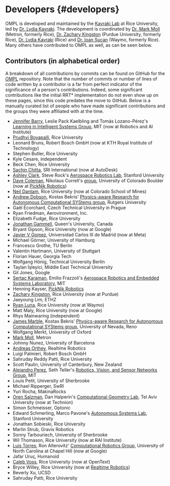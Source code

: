 # Developers {#developers}

OMPL is developed and maintained by the [Kavraki Lab](http://kavrakilab.org) at Rice University, led by [Dr. Lydia Kavraki](https://www.cs.rice.edu/~kavraki). The development is coordinated by [Dr. Mark Moll](https://moll.ai) (Metron, formerly Rice), [Dr. Zachary Kingston](https:/zkingston.com) (Purdue University, formerly Rice), [Dr. Lydia Kavraki](https://www.cs.rice.edu/~kavraki) (Rice) and [Dr. Ioan Șucan](http://ioan.sucan.ro) (Waymo, formerly Rice). Many others have contributed to OMPL as well, as can be seen below.

## Contributors (in alphabetical order)

A breakdown of all contributions by commits can be found on GitHub for the [OMPL](https://github.com/ompl/ompl/graphs/contributors) repository. Note that the number of commits or number of lines of code written by a contributor is a far from perfect indicator of the significance of a person's contributions. Indeed, some significant contributions like the initial RRT* implementation do not even show up on these pages, since this code predates the move to GitHub. Below is a manually curated list of people who have made significant contributions and the groups they were affiliated with at the time.

- [Jennifer Barry](http://people.csail.mit.edu/jbarry), Leslie Pack Kaelbling and Tomás Lozano-Pérez's [Learning in Intelligent Systems Group](http://lis.csail.mit.edu), MIT (now at Robotics and AI Institute)
- [Prudhvi Boyapalli](http://www.prudhviboyapalli.com), Rice University
- Leonard Bruns, Robert Bosch GmbH (now at KTH Royal Institute of Technology)
- Stephen Butler, Rice University
- Kyle Cesare, independent
- Beck Chen, Rice University
- [Sachin Chitta](http://www.sachinchitta.org), SRI International (now at AutoDesk)
- [Ashley Clark](http://web.stanford.edu/group/arl/people/ashley-clark), Steve Rock's [Aerospace Robotics Lab](http://web.stanford.edu/group/arl), Stanford University
- [Dave Coleman](http://davetcoleman.com/), Nikolaus Correll's [group](http://correll.cs.colorado.edu/), University of Colorado Boulder (now at [PickNik Robotics](https://picknik.ai))
- [Neil Dantam](http://www.neil.dantam.name), Rice University (now at Colorado School of Mines)
- [Andrew Dobson](http://www.pracsyslab.org/dobson), Kostas Bekris' [Physics-aware Research for Autonomous Computational SYStems group](http://www.pracsyslab.org), Rutgers University
- Gaël Écorchard, Czech Technical University in Prague
- Ryan Friedman, Aerovironment, Inc.
- Elizabeth Fudge, Rice University
- [Jonathan Gammell](https://robotic-esp.com/gammell/), Queen's University, Canada
- Bryant Gipson, Rice University (now at Google)
- [Javier V Gomez](http://jvgomez.github.io), Universidad Carlos III de Madrid (now at Meta)
- Michael Görner, University of Hamburg
- Francesco Grothe, TU Berlin
- Valentin Hartmann, University of Stuttgart
- Florian Hauer, Georgia Tech
- Wolfgang Hönig, Technical University Berlin
- Taylan İşleyici, Middle East Technical University
- Gil Jones, Google
- [Sertac Karaman](http://sertac.scripts.mit.edu/web), Emilio Frazzoli's [Aerospace Robotics and Embedded Systems Laboratory](http://ares.lids.mit.edu), MIT
- Henning Kayser, [PickNik Robotics](https://picknik.ai)
- [Zachary Kingston](http://zkingston.com), Rice University (now at Purdue)
- Jaeyoung Lim, ETHZ
- [Ryan Luna](http://www.ryanluna.com), Rice University (now at Waymo)
- Matt Maly, Rice University (now at Google)
- Rhys Mainwaring (independent)
- [James Marble](http://www.cse.unr.edu/robotics/pracsys/marble), Kostas Bekris' [Physics-aware Research for Autonomous Computational SYStems group](http://www.cse.unr.edu/robotics/pracsys), University of Nevada, Reno
- Wolfgang Merkt, University of Oxford
- [Mark Moll](https://moll.ai), Metron
- Johnny Nunez, University of Barcelona
- [Andreas Orthey](http://aorthey.de), Realtime Robotics
- Luigi Palmieri, Robert Bosch GmbH
- Sahruday Reddy Patti, Rice University
- Scott Paulin, University of Canterbury, New Zealand
- [Alejandro Perez](http://people.csail.mit.edu/aperez/www), Seth Teller's [Robotics, Vision, and Sensor Networks Group](http://rvsn.csail.mit.edu), MIT
- Louis Petit, University of Sherbrooke
- Michael Ripperger, SwRI
- Yuri Rocha, MakinaRocks
- [Oren Salzman](http://orensalzman.com), Dan Halperin's [Computational Geometry Lab](http://acg.cs.tau.ac.il), Tel Aviv University (now at Technion)
- Simon Schmeisser, Optonic
- Edward Schmerling, Marco Pavone's [Autonomous Systems Lab](http://asl.stanford.edu), Stanford University
- Jonathan Sobieski, Rice University
- Marlin Strub, Gravis Robotics
- Sonny Tarbouriech, University of Sherbrooke
- Wil Thomason, Rice University (now at RAI Institute)
- [Luis Torres](http://luis.web.unc.edu), Ron Alterovitz' [Computational Robotics Group](http://robotics.cs.unc.edu), University of North Carolina at Chapel Hill (now at Google)
- Jafar Uruç, Humanoid
- [Caleb Voss](http://calebvoss.com), Rice University (now at OpenText)
- Bryce Willey, Rice University (now at [Realtime Robotics](https://rtr.ai))
- Beverly Xu, UCSD
- Sahruday Patti, Rice University